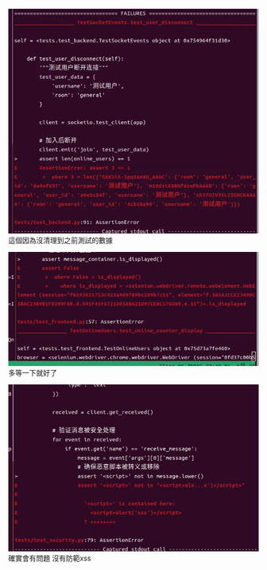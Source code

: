 ![alt text](image-1.png)
這個因為沒清理到之前測試的數據

![alt text](image.png)
多等一下就好了

![alt text](image-2.png)
確實會有問題 沒有防範xss 

